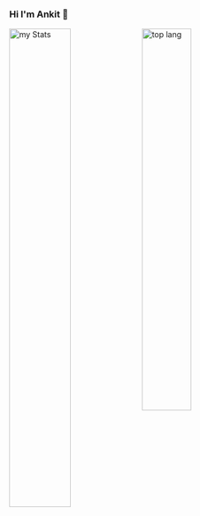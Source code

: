 ### Hi I'm Ankit 👋

<img alt="my Stats" align="left" width="47%" src="https://github-readme-stats.vercel.app/api?username=ankittkamal&show_icons=true&theme=dark"/>

<img  alt="top lang" align="left" width="42%" src="https://github-readme-stats.vercel.app/api/top-langs/?username=ankittkamal&layout=compact&theme=dark" />

